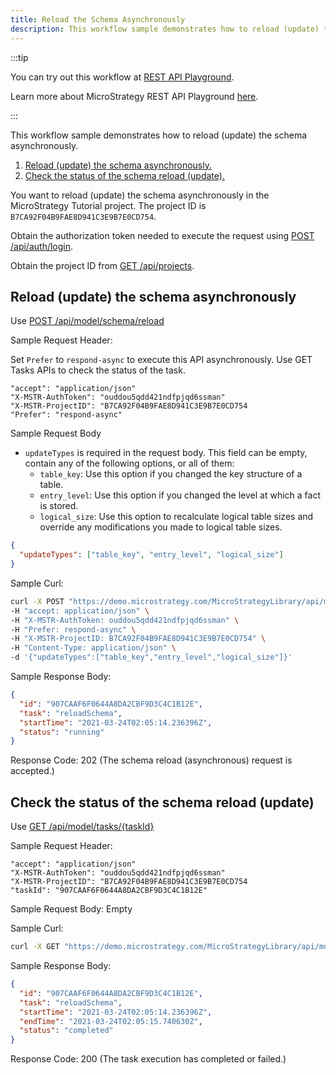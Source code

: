```yaml
---
title: Reload the Schema Asynchronously
description: This workflow sample demonstrates how to reload (update) the schema asynchronously.
---
```


:::tip

You can try out this workflow at [REST API Playground](https://www.postman.com/microstrategysdk/workspace/microstrategy-rest-api/folder/16131298-edc29ca6-4db8-4a8b-988e-11d9583ed993?ctx=documentation).

Learn more about MicroStrategy REST API Playground [here](/docs/getting-started/playground.md).

:::

This workflow sample demonstrates how to reload (update) the schema asynchronously.

1. [Reload (update) the schema asynchronously.](#reload-update-the-schema-asynchronously)
1. [Check the status of the schema reload (update).](#check-the-status-of-the-schema-reload-update)

You want to reload (update) the schema asynchronously in the MicroStrategy Tutorial project. The project ID is `B7CA92F04B9FAE8D941C3E9B7E0CD754`.

Obtain the authorization token needed to execute the request using [POST /api/auth/login](https://demo.microstrategy.com/MicroStrategyLibrary/api-docs/index.html#/Authentication/postLogin).

Obtain the project ID from [GET /api/projects](https://demo.microstrategy.com/MicroStrategyLibrary/api-docs/index.html#/Projects/getProjects_1).

## Reload (update) the schema asynchronously

Use [POST /api/model/schema/reload](https://demo.microstrategy.com/MicroStrategyLibrary/api-docs/index.html#/Schema/ms-schemaReload)

Sample Request Header:

Set `Prefer` to `respond-async` to execute this API asynchronously. Use GET Tasks APIs to check the status of the task.

```http
"accept": "application/json"
"X-MSTR-AuthToken": "ouddou5qdd421ndfpjqd6ssman"
"X-MSTR-ProjectID": "B7CA92F04B9FAE8D941C3E9B7E0CD754
"Prefer": "respond-async"
```

Sample Request Body

- `updateTypes` is required in the request body. This field can be empty, contain any of the following options, or all of them:
  - `table_key`: Use this option if you changed the key structure of a table.
  - `entry_level`: Use this option if you changed the level at which a fact is stored.
  - `logical_size`: Use this option to recalculate logical table sizes and override any modifications you made to logical table sizes.

```json
{
  "updateTypes": ["table_key", "entry_level", "logical_size"]
}
```

Sample Curl:

```bash
curl -X POST "https://demo.microstrategy.com/MicroStrategyLibrary/api/model/schema/reload" \
-H "accept: application/json" \
-H "X-MSTR-AuthToken: ouddou5qdd421ndfpjqd6ssman" \
-H "Prefer: respond-async" \
-H "X-MSTR-ProjectID: B7CA92F04B9FAE8D941C3E9B7E0CD754" \
-H "Content-Type: application/json" \
-d '{"updateTypes":["table_key","entry_level","logical_size"]}'
```

Sample Response Body:

```json
{
  "id": "907CAAF6F0644A8DA2CBF9D3C4C1B12E",
  "task": "reloadSchema",
  "startTime": "2021-03-24T02:05:14.236396Z",
  "status": "running"
}
```

Response Code: 202 (The schema reload (asynchronous) request is accepted.)

## Check the status of the schema reload (update)

Use [GET /api/model/tasks/{taskId}](https://demo.microstrategy.com/MicroStrategyLibrary/api-docs/index.html#/Schema/ms-getTask)

Sample Request Header:

```http
"accept": "application/json"
"X-MSTR-AuthToken": "ouddou5qdd421ndfpjqd6ssman"
"X-MSTR-ProjectID": "B7CA92F04B9FAE8D941C3E9B7E0CD754
"taskId": "907CAAF6F0644A8DA2CBF9D3C4C1B12E"
```

Sample Request Body: Empty

Sample Curl:

```bash
curl -X GET "https://demo.microstrategy.com/MicroStrategyLibrary/api/model/tasks/907CAAF6F0644A8DA2CBF9D3C4C1B12E" -H "accept: application/json" -H "X-MSTR-AuthToken: ouddou5qdd421ndfpjqd6ssman" -H "X-MSTR-ProjectID: B7CA92F04B9FAE8D941C3E9B7E0CD754"
```

Sample Response Body:

```json
{
  "id": "907CAAF6F0644A8DA2CBF9D3C4C1B12E",
  "task": "reloadSchema",
  "startTime": "2021-03-24T02:05:14.236396Z",
  "endTime": "2021-03-24T02:05:15.740630Z",
  "status": "completed"
}
```

Response Code: 200 (The task execution has completed or failed.)
